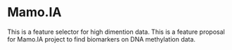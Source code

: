 # Mamo.IA
This is a feature selector for high dimention data. This is a feature proposal for Mamo.IA project to find biomarkers on DNA methylation data.  

